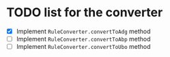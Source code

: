 # TODO list for the converter

- [x] Implement `RuleConverter.convertToAdg` method
- [ ] Implement `RuleConverter.convertToAbp` method
- [ ] Implement `RuleConverter.convertToUbo` method
